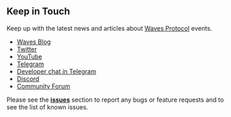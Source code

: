 ## Keep in Touch

Keep up with the latest news and articles about [Waves Protocol](https://waves.tech/waves-protocol) events.

* [Waves Blog](https://medium.com/wavesprotocol)
* [Twitter](https://twitter.com/wavesprotocol)
* [YouTube](https://www.youtube.com/channel/UCYDQN4Fo4rGnOZ22L5plNIw)
* [Telegram](https://t.me/wavesnews)
* [Developer chat in Telegram](https://t.me/waves_ride_dapps_dev)
* [Discord](https://discord.gg/cnFmDyA)
* [Community Forum](https://forum.wavesplatform.com/)

Please see the [**issues**](https://github.com/wavesplatform/docs.wavesplatform/issues) section to report any bugs or feature requests and to see the list of known issues.
